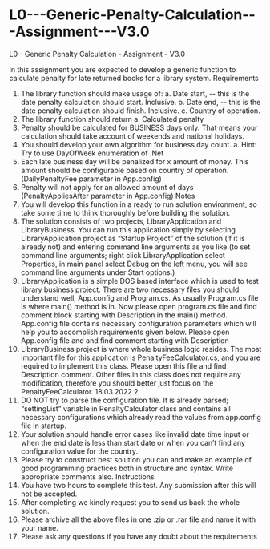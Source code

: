 # L0---Generic-Penalty-Calculation---Assignment---V3.0
L0 - Generic Penalty Calculation - Assignment - V3.0

In this assignment you are expected to develop a generic function to calculate penalty for late returned 
books for a library system.
Requirements
1) The library function should make usage of:
a. Date start, -- this is the date penalty calculation should start. Inclusive.
b. Date end, -- this is the date penalty calculation should finish. Inclusive.
c. Country of operation.
2) The library function should return
a. Calculated penalty
3) Penalty should be calculated for BUSINESS days only. That means your calculation should take 
account of weekends and national holidays. 
4) You should develop your own algorithm for business day count. 
a. Hint: Try to use DayOfWeek enumeration of .Net
5) Each late business day will be penalized for x amount of money. This amount should be 
configurable based on country of operation. (DailyPenaltyFee parameter in App.config)
6) Penalty will not apply for an allowed amount of days (PenaltyAppliesAfter parameter in 
App.config)
Notes
1) You will develop this function in a ready to run solution environment, so take some time to 
think thoroughly before building the solution.
2) The solution consists of two projects, LibraryApplication and LibraryBusiness. You can run this 
application simply by selecting LibraryApplication project as “Startup Project” of the solution 
(if it is already not) and entering command line arguments as you like.(to set command line 
arguments; right click LibraryApplication select Properties, in main panel select Debug on the 
left menu, you will see command line arguments under Start options.)
3) LibraryApplication is a simple DOS based interface which is used to test library business 
project. There are two necessary files you should understand well, App.config and Program.cs. 
As usually Program.cs file is where main() method is in. Now please open program.cs file and 
find comment block starting with Description in the main() method. App.config file contains 
necessary configuration parameters which will help you to accomplish requirements given 
below. Please open App.config file and and find comment starting with Description
4) LibraryBusiness project is where whole business logic resides. The most important file for this
application is PenaltyFeeCalculator.cs, and you are required to implement this class. Please 
open this file and find Description comment. Other files in this class does not require any 
modification, therefore you should better just focus on the PenaltyFeeCalculator.
18.03.2022
2
5) DO NOT try to parse the configuration file. It is already parsed; “settingList” variable in 
PenaltyCalculator class and contains all necessary configurations which already read the 
values from app.config file in startup.
6) Your solution should handle error cases like invalid date time input or when the end date is 
less than start date or when you can’t find any configuration value for the country.
7) Please try to construct best solution you can and make an example of good programming 
practices both in structure and syntax. Write appropriate comments also.
Instructions
1) You have two hours to complete this test. Any submission after this will not be accepted.
2) After completing we kindly request you to send us back the whole solution.
3) Please archive all the above files in one .zip or .rar file and name it with your name.
4) Please ask any questions if you have any doubt about the requirements
